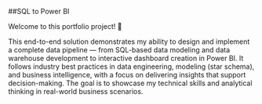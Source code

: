 ##SQL to Power BI 

Welcome to this portfolio project! 🚀

This end-to-end solution demonstrates my ability to design and implement a complete data pipeline — from SQL-based data modeling and data warehouse development to interactive dashboard creation in Power BI.
It follows industry best practices in data engineering, modeling (star schema), and business intelligence, with a focus on delivering insights that support decision-making.
The goal is to showcase my technical skills and analytical thinking in real-world business scenarios.
